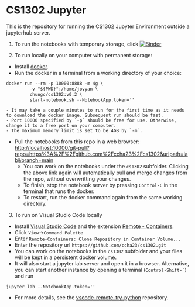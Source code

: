 # CS1302 Jupyter

This is the repository for running the CS1302 Jupyter Environment outside a jupyterhub server. 

1. To run the notebooks with temporary storage, click 
[![Binder](https://mybinder.org/badge_logo.svg)](https://mybinder.org/v2/gh/ccha23/cs1302jupyter/HEAD?urlpath=git-pull?repo%3Dhttps%3A%2F%2Fgithub.com%2Fccha23%2Fcs1302%26urlpath%3Dlab)

2. To run locally on your computer with permanent storage:
  - Install [docker](
https://docs.docker.com/get-started/#download-and-install-docker).
  - Run the docker in a terminal from a working directory of your choice:  
  ```markdown
  docker run --rm -p 10000:8888 -m 4g \
           -v "${PWD}":/home/jovyan \
           chungc/cs1302:v0.2 \
           start-notebook.sh --NotebookApp.token=''
  ```
    - It may take a couple minutes to run for the first time as it needs to download the docker image. Subsequent run should be fast.
    - Port 10000 specified by `-p` should be free for use. Otherwise, change it to a free port on your computer.
    - The maximum memory limit is set to be 4GB by `-m`.
  - Pull the notebooks from this repo in a web browser:  
  <http://localhost:10000/git-pull?repo=https%3A%2F%2Fgithub.com%2Fccha23%2Fcs1302&urlpath=lab&branch=main>
    - You can work on the notebooks under the `cs1302` subfolder. Clicking the above link again will automatically pull and merge changes from the repo, without overwritting your changes.
    - To finish, stop the notebook server by pressing `Control-C` in the terminal that runs the docker.
    - To restart, run the docker command again from the same working directory.

3. To run on Visual Studio Code locally
  - Install [Visual Studio Code](https://code.visualstudio.com/) and the extension [Remote - Containers](https://marketplace.visualstudio.com/items?itemName=ms-vscode-remote.remote-containers).
  - Click `View`->`Command Palette` 
  - Enter `Remote-Containers: Clone Repository in Container Volume...`
  - Enter the repository url `https://github.com/ccha23/cs1302.git`
  - You can work on the notebooks in the `cs1302` subfolder and your files will be kept in a persistent docker volume.
  - It will also start a jupyter lab server and open it in a browser. Alternative, you can start another instance by opening a terminal (`` Control-Shift-` ``) and run
  ```
  jupyter lab --NotebookApp.token=''
  ```
  - For more details, see the [vscode-remote-try-python](https://github.com/microsoft/vscode-remote-try-python) repository.

